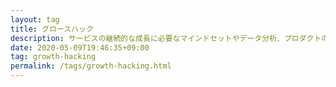 ```yaml
---
layout: tag
title: グロースハック
description: サービスの継続的な成長に必要なマインドセットやデータ分析、プロダクトの改善施策
date: 2020-05-09T19:46:35+09:00
tag: growth-hacking
permalink: /tags/growth-hacking.html
---
```


